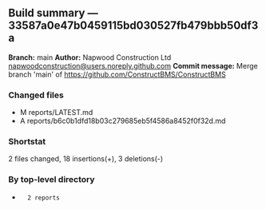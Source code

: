 ## Build summary — 33587a0e47b0459115bd030527fb479bbb50df3a

**Branch:** main
**Author:** Napwood Construction Ltd <napwoodconstruction@users.noreply.github.com>
**Commit message:** Merge branch 'main' of https://github.com/ConstructBMS/ConstructBMS

### Changed files
 - M	reports/LATEST.md
 - A	reports/b6c0b1dfd18b03c279685eb5f4586a8452f0f32d.md

### Shortstat
 2 files changed, 18 insertions(+), 3 deletions(-)

### By top-level directory
 -       2 reports
